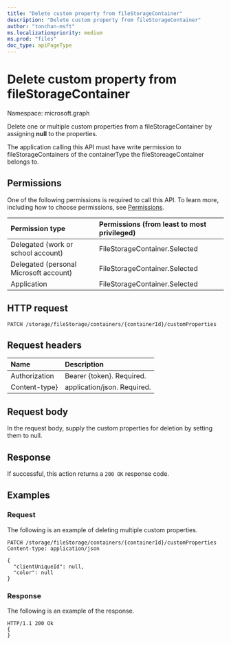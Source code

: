 ```yaml
---
title: "Delete custom property from fileStorageContainer"
description: "Delete custom property from fileStorageContainer"
author: "tonchan-msft"
ms.localizationpriority: medium
ms.prod: "files"
doc_type: apiPageType
---
```


# Delete custom property from fileStorageContainer
Namespace: microsoft.graph

Delete one or multiple custom properties from a fileStorageContainer by assigning **null** to the properties.

The application calling this API must have write permission to fileStorageContainers of the containerType the fileStoreageContainer belongs to.

## Permissions
One of the following permissions is required to call this API. To learn more, including how to choose permissions, see [Permissions](/graph/permissions-reference).

|Permission type|Permissions (from least to most privileged)|
|:---|:---|
|Delegated (work or school account)|FileStorageContainer.Selected|
|Delegated (personal Microsoft account)|FileStorageContainer.Selected|
|Application|FileStorageContainer.Selected|

## HTTP request

<!-- {
  "blockType": "ignored"
}
-->
``` http
PATCH /storage/fileStorage/containers/{containerId}/customProperties
```

## Request headers
|Name|Description|
|:---|:---|
|Authorization|Bearer {token}. Required.|
|Content-type}| application/json. Required.|

## Request body
In the request body, supply the custom properties for deletion by setting them to null.

## Response

If successful, this action returns a `200 OK` response code.

## Examples

### Request
The following is an example of deleting multiple custom properties.
<!-- {
  "blockType": "request",
  "name": "filestoragecontainerthis.delete-customproperty"
}
-->
``` http
PATCH /storage/fileStorage/containers/{containerId}/customProperties
Content-type: application/json

{
  "clientUniqueId": null,
  "color": null
}
```

### Response
The following is an example of the response.
<!-- {
  "blockType": "response",
  "truncated": true
}
-->
``` http
HTTP/1.1 200 Ok
{
}
```

